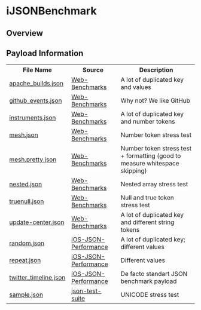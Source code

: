 iJSONBenchmark
==============

Overview
--------

Payload Information
--------
<table>
    <tr>
        <th>File Name</v>
        <th>Source</th>
        <th>Description</th>
    </tr>
    <tr>
        <td><a href="https://github.com/amamchur/iJSONBenchmark/blob/master/payload/apache_builds.json">apache_builds.json</a></td>
        <td><a href="https://github.com/chadaustin/Web-Benchmarks/tree/master/json/testdata">Web-Benchmarks</a></td>
        <td>A lot of duplicated key and values</td>
    </tr>
    <tr>
        <td><a href="https://github.com/amamchur/iJSONBenchmark/blob/master/payload/github_events.json">github_events.json</a></td>
        <td><a href="https://github.com/chadaustin/Web-Benchmarks/tree/master/json/testdata">Web-Benchmarks</a></td>
        <td>Why not? We like GitHub</td>
    </tr>
    <tr>
        <td><a href="https://github.com/amamchur/iJSONBenchmark/blob/master/payload/instruments.json">instruments.json</a></td>
        <td><a href="https://github.com/chadaustin/Web-Benchmarks/tree/master/json/testdata">Web-Benchmarks</a></td>
        <td>A lot of duplicated key and number tokens</td>
    </tr>
    <tr>
        <td><a href="https://github.com/amamchur/iJSONBenchmark/blob/master/payload/mesh.json">mesh.json</a></td>
        <td><a href="https://github.com/chadaustin/Web-Benchmarks/tree/master/json/testdata">Web-Benchmarks</a></td>
        <td>Number token stress test</td>
    </tr>
    <tr>
        <td><a href="https://github.com/amamchur/iJSONBenchmark/blob/master/payload/mesh.pretty.json">mesh.pretty.json</a></td>
        <td><a href="https://github.com/chadaustin/Web-Benchmarks/tree/master/json/testdata">Web-Benchmarks</a></td>
        <td>Number token stress test + formatting (good to measure whitespace skipping)</td>
    </tr>
    <tr>
        <td><a href="https://github.com/amamchur/iJSONBenchmark/blob/master/payload/nested.json">nested.json</a></td>
        <td><a href="https://github.com/chadaustin/Web-Benchmarks/tree/master/json/testdata">Web-Benchmarks</a></td>
        <td>Nested array stress test</td>
    </tr>
    <tr>
        <td><a href="https://github.com/amamchur/iJSONBenchmark/blob/master/payload/truenull.json">truenull.json</a></td>
        <td><a href="https://github.com/chadaustin/Web-Benchmarks/tree/master/json/testdata">Web-Benchmarks</a></td>
        <td>Null and true token stress test</td>
    </tr>
    <tr>
        <td><a href="https://github.com/amamchur/iJSONBenchmark/blob/master/payload/update-center.json">update-center.json</a></td>
        <td><a href="https://github.com/chadaustin/Web-Benchmarks/tree/master/json/testdata">Web-Benchmarks</a></td>
        <td>A lot of duplicated key and different string tokens</td>
    </tr>
    <tr>
        <td><a href="https://github.com/amamchur/iJSONBenchmark/blob/master/payload/random.json">random.json</a></td>
        <td><a href="https://github.com/bontoJR/iOS-JSON-Performance/tree/master/JSONlibs">iOS-JSON-Performance</a></td>
        <td>A lot of duplicated key; different values</td>
    </tr>
    <tr>
        <td><a href="https://github.com/amamchur/iJSONBenchmark/blob/master/payload/repeat.json">repeat.json</a></td>
        <td><a href="https://github.com/bontoJR/iOS-JSON-Performance/tree/master/JSONlibs">iOS-JSON-Performance</a></td>
        <td>Different values</td>
    </tr>
    <tr>
        <td><a href="https://github.com/amamchur/iJSONBenchmark/blob/master/payload/twitter_timeline.json">twitter_timeline.json</a></td>
        <td><a href="https://github.com/bontoJR/iOS-JSON-Performance/tree/master/JSONlibs">iOS-JSON-Performance</a></td>
        <td>De facto standart JSON benchmark payload</td>
    </tr>
    <tr>
        <td><a href="https://github.com/amamchur/iJSONBenchmark/blob/master/payload/sample.json">sample.json</a></td>
        <td><a href="https://code.google.com/p/json-test-suite/downloads/list">json-test-suite</a></td>
        <td>UNICODE stress test</td>
    </tr>
<table/>
